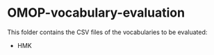 # OMOP-vocabulary-evaluation

This folder contains the CSV files of the vocabularies to be evaluated:

- HMK
